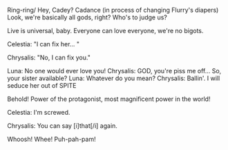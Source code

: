 Ring-ring/
Hey, Cadey?
Cadance (in process of changing Flurry's diapers) Look, we're basically all gods, right? Who's to judge us?

Live is universal, baby. Everyone can love everyone, we're no bigots.



Celestia: "I can fix her... "

Chrysalis: "No, I can fix you."




Luna: No one would ever love you!
Chrysalis: GOD, you're piss me off... So, your sister available?
Luna: Whatever do you mean?
Chrysalis: Ballin'. I will seduce her out of SPITE


Behold! Power of the protagonist, most magnificent power in the world!

Celestia: I'm screwed.

Chrysalis: You can say [i]that[/i] again.

Whoosh! Whee! Puh-pah-pam!